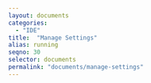 ```yaml
---
layout: documents
categories: 
  - "IDE"
title:  "Manage Settings"
alias: running
seqno: 30
selector: documents
permalink: "documents/manage-settings"
---
```


